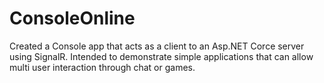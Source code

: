# ConsoleOnline
Created a Console app that acts as a client to an Asp.NET Corce server using SignalR. Intended to demonstrate simple applications that can allow multi user interaction through chat or games.
